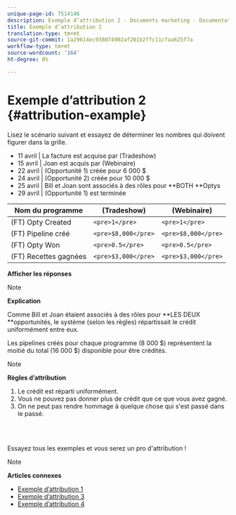 ```yaml
---
unique-page-id: 7514146
description: Exemple d’attribution 2 - Documents marketing - Documentation du produit
title: Exemple d’attribution 2
translation-type: tm+mt
source-git-commit: 1a29614ec938074902af201b2ffc11cfaa625f7a
workflow-type: tm+mt
source-wordcount: '164'
ht-degree: 0%

---
```



# Exemple d’attribution 2 {#attribution-example}

Lisez le scénario suivant et essayez de déterminer les nombres qui doivent figurer dans la grille.

* 11 avril | La facture est acquise par (Tradeshow)
* 15 avril | Joan est acquis par (Webinaire)
* 22 avril | (Opportunité 1) créée pour 6 000 $
* 24 avril | (Opportunité 2) créée pour 10 000 $
* 25 avril | Bill et Joan sont associés à des rôles pour **BOTH **Optys
* 29 avril | (Opportunité 1) est terminée

| Nom du programme | (Tradeshow) | (Webinaire) |
|---|---|---|
| (FT) Opty Created | `<pre>1</pre>` | `<pre>1</pre>` |
| (FT) Pipeline créé | `<pre>$8,000</pre>` | `<pre>$8,000</pre>` |
| (FT) Opty Won | `<pre>0.5</pre>` | `<pre>0.5</pre>` |
| (FT) Recettes gagnées | `<pre>$3,000</pre>` | `<pre>$3,000</pre>` |

**Afficher les réponses**

>[!NOTE]
>
>**Explication**
>
>Comme Bill et Joan étaient associés à des rôles pour **LES DEUX **opportunités, le système (selon les règles) répartissait le crédit uniformément entre eux.
>
>Les pipelines créés pour chaque programme (8 000 $) représentent la moitié du total (16 000 $) disponible pour être crédités.

>[!NOTE]
>
>**Règles d’attribution**
>
>1. Le crédit est réparti uniformément.
>1. Vous ne pouvez pas donner plus de crédit que ce que vous avez gagné.
>1. On ne peut pas rendre hommage à quelque chose qui s&#39;est passé dans le passé.

>



<br> 

Essayez tous les exemples et vous serez un pro d&#39;attribution !

>[!NOTE]
>
>**Articles connexes**
>
>* [Exemple d’attribution 1](attribution-example-1.md)
>* [Exemple d’attribution 3](attribution-example-3.md)
>* [Exemple d’attribution 4](attribution-example-4.md)

